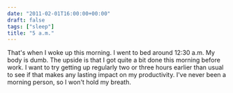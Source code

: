 ```yaml
---
date: "2011-02-01T16:00:00+00:00"
draft: false
tags: ["sleep"]
title: "5 a.m."
---
```



That's when I woke up this morning. I went to bed around 12:30 a.m. My body is dumb. The upside is that I got quite a bit done this morning before work. I want to try getting up regularly two or three hours earlier than usual to see if that makes any lasting impact on my productivity. I've never been a morning person, so I won't hold my breath.
